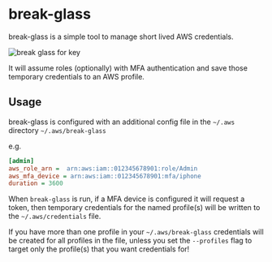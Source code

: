 # break-glass

break-glass is a simple tool to manage short lived AWS credentials.

![break glass for key](https://upload.wikimedia.org/wikipedia/commons/thumb/0/02/Sign_-_Key_-_Glass_%284891398099%29.jpg/319px-Sign_-_Key_-_Glass_%284891398099%29.jpg)

It will assume roles (optionally) with MFA authentication and save those
temporary credentials to an AWS profile.

## Usage

break-glass is configured with an additional config file in the `~/.aws` directory
`~/.aws/break-glass`

e.g.

```ini
[admin]
aws_role_arn =  arn:aws:iam::012345678901:role/Admin
aws_mfa_device = arn:aws:iam::012345678901:mfa/iphone
duration = 3600
```

When `break-glass` is run, if a MFA device is configured it will request
a token, then temporary credentials for the named profile(s) will
be written to the `~/.aws/credentials` file.

If you have more than one profile in your `~/.aws/break-glass` credentials
will be created for all profiles in the file, unless you set the `--profiles` flag to
target only the profile(s) that you want credentials for!
